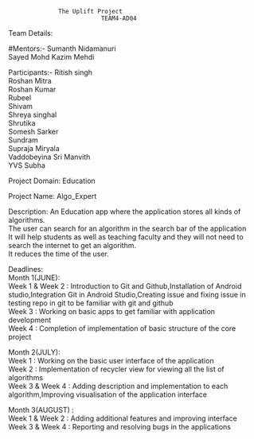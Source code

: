  			      The Uplift Project
                              TEAM4-AD04

Team Details:

#Mentors:-
Sumanth Nidamanuri </br>
Sayed Mohd Kazim Mehdi


Participants:-
Ritish singh</br>
Roshan Mitra</br>
Roshan Kumar</br>
Rubeel</br>
Shivam</br>
Shreya singhal</br>
Shrutika </br>
Somesh Sarker</br>
Sundram</br>
Supraja Miryala</br>
Vaddobeyina Sri Manvith</br>
YVS Subha</br>


Project Domain: Education

Project Name: Algo_Expert

Description: An Education app where the application stores all kinds of algorithms.</br>
The user can search for an algorithm in the search bar of the application</br>
It will help students as well as teaching faculty and they will not need to search the internet to get an algorithm.</br>
It reduces the time of the user.</br>



Deadlines: </br>
Month 1(JUNE): </br>
Week 1 & Week 2 : Introduction to Git and Github,Installation of Android studio,Integration Git in Android Studio,Creating issue and fixing issue in testing repo in git to be familiar with git and github</br>
Week 3 : Working on basic apps to get familiar with application development</br>
Week 4 :  Completion of implementation of basic structure of the core project</br>

Month 2(JULY):</br>
Week 1 : Working on the basic user interface of the application</br>
Week 2 : Implementation of recycler view for viewing all the list of algorithms</br>
Week 3 & Week 4 : Adding description and implementation to each algorithm,Improving visualisation of the application interface</br>

Month 3(AUGUST) : </br>
Week 1 & Week 2 :  Adding additional features and improving interface</br>
Week 3 & Week 4 :  Reporting and resolving bugs in the applications</br>

